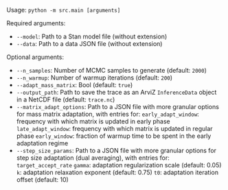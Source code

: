 Usage: `python -m src.main [arguments]`

Required arguments:
- `--model`: Path to a Stan model file (without extension)
- `--data`: Path to a data JSON file (without extension)

Optional arguments:
- `--n_samples`: Number of MCMC samples to generate (default: `2000`)
- `--n_warmup`: Number of warmup iterations (default: `200`)
- `--adapt_mass_matrix`: Bool (default: `true`)
- `--output_path`: Path to save the trace as an ArviZ `InferenceData` object in a NetCDF file (default: `trace.nc`)
- `--matrix_adapt_options`: Path to a JSON file with more granular options for mass matrix adaptation, with entries for:
        `early_adapt_window`: frequency with which matrix is updated in early phase
        `late_adapt_window`: frequency with which matrix is updated in regular phase
        `early_window`: fraction of warmup time to be spent in the early adaptation regime
- `--step_size_params`: Path to a JSON file with more granular options for step size adaptation (dual averaging), with entries for:
        `target_accept_rate`
        `gamma`: adaptation regularization scale (default: 0.05)
        `k`: adaptation relaxation exponent (default: 0.75)
        `t0`: adaptation iteration offset (default: 10)

